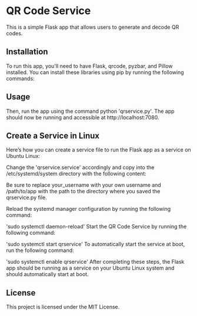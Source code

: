 # QR Code Service

This is a simple Flask app that allows users to generate and decode QR codes.

## Installation

To run this app, you'll need to have Flask, qrcode, pyzbar, and Pillow installed. You can install these libraries using pip by running the following commands:

## Usage

Then, run the app using the command python 'qrservice.py'. The app should now be running and accessible at http://localhost:7080.

## Create a Service in Linux

Here’s how you can create a service file to run the Flask app as a service on Ubuntu Linux:

Change the 'qrservice.service' accordingly and copy into the /etc/systemd/system directory with the following content:

Be sure to replace your_username with your own username and /path/to/app with the path to the directory where you saved the qrservice.py file.

Reload the systemd manager configuration by running the following command:

'sudo systemctl daemon-reload'
Start the QR Code Service by running the following command:

'sudo systemctl start qrservice'
To automatically start the service at boot, run the following command:

'sudo systemctl enable qrservice'
After completing these steps, the Flask app should be running as a service on your Ubuntu Linux system and should automatically start at boot.

## License

This project is licensed under the MIT License.
